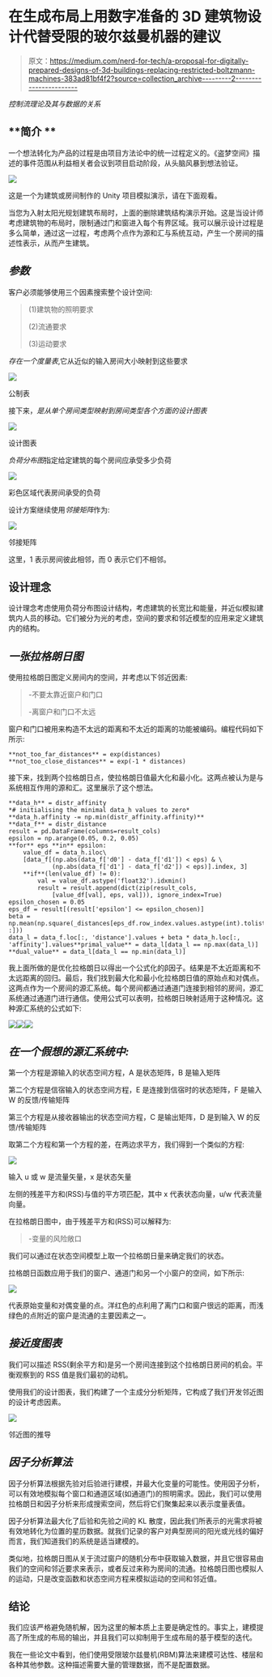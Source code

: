 # 在生成布局上用数字准备的 3D 建筑物设计代替受限的玻尔兹曼机器的建议

> 原文：<https://medium.com/nerd-for-tech/a-proposal-for-digitally-prepared-designs-of-3d-buildings-replacing-restricted-boltzmann-machines-383ad81bf4f2?source=collection_archive---------2----------------------->

*控制流理论及其与数据的关系*

## **简介 **

一个想法转化为产品的过程是由项目方法论中的统一过程定义的。《盗梦空间》描述的事件范围从利益相关者会议到项目启动阶段，从头脑风暴到想法验证。

![](img/546fd0e049f8b0ffdb2c9ebdf0a1a46c.png)

这是一个为建筑或房间制作的 Unity 项目模拟演示，请在下面观看。

当您为入射太阳光规划建筑布局时，上面的删除建筑结构演示开始。这是当设计师考虑建筑物的布局时，限制通过门和窗进入每个有界区域。我可以展示设计过程是多么简单，通过这一过程，考虑两个点作为源和汇与系统互动，产生一个房间的描述性表示，从而产生建筑。

## ***参数***

客户必须能够使用三个因素搜索整个设计空间:

> (1)建筑物的照明要求
> 
> (2)流通要求
> 
> (3)运动要求

*存在一个度量表*,它从近似的输入房间大小映射到这些要求

![](img/21bc4a46de6d1806179cd75bb0278c85.png)

公制表

接下来，*是从单个房间类型映射到房间类型各个方面的设计图表*

![](img/7a62e2203c00fe81f4599fa6dcfecb9d.png)

设计图表

*负荷分布图*指定给定建筑的每个房间应承受多少负荷

![](img/ae38f8bdcdd2f08ddec77814da792e69.png)

彩色区域代表房间承受的负荷

设计方案继续使用*邻接矩阵*作为:

![](img/106e62f173a7891591d559cf6e1013db.png)

邻接矩阵

这里，1 表示房间彼此相邻，而 0 表示它们不相邻。

## **设计理念**

设计理念考虑使用负荷分布图设计结构，考虑建筑的长宽比和能量，并近似模拟建筑内人员的移动。它们被分为光的考虑，空间的要求和邻近模型的应用来定义建筑内的结构。

## ***一张拉格朗日图***

使用拉格朗日图定义房间内的空间，并考虑以下邻近因素:

> -不要太靠近窗户和门口
> 
> -离窗户和门口不太远

窗户和门口被用来构造不太远的距离和不太近的距离的功能被编码。编程代码如下所示:

```
**not_too_far_distances** = exp(distances)
**not_too_close_distances** = exp(-1 * distances)
```

接下来，找到两个拉格朗日点，使拉格朗日值最大化和最小化。这两点被认为是与系统相互作用的源和汇。这里展示了这个想法。

```
**data_h** = distr_affinity
*# initialising the minimal data_h values to zero*
**data_h.affinity -= np.min(distr_affinity.affinity)**
**data_f** = distr_distance
result = pd.DataFrame(columns=result_cols)
epsilon = np.arange(0.05, 0.2, 0.05)
**for** eps **in** epsilon:
    value_df = data_h.iloc\
    [data_f[(np.abs(data_f['d0'] - data_f['d1']) < eps) & \
            (np.abs(data_f['d1'] - data_f['d2']) < eps)].index, 3]
    **if**(len(value_df) != 0):
        val = value_df.astype('float32').idxmin()
        result = result.append(dict(zip(result_cols, 
            [value_df[val], eps, val])), ignore_index=True)
epsilon_chosen = 0.05
eps_df = result[(result['epsilon'] <= epsilon_chosen)]
beta = np.mean(np.square(_distances[eps_df.row_index.values.astype(int).tolist(), :]))
data_l = data_f.loc[:, 'distance'].values + beta * data_h.loc[:, 'affinity'].values**primal_value** = data_l[data_l == np.max(data_l)]
**dual_value** = data_l[data_l == np.min(data_l)]
```

我上面所做的是优化拉格朗日以得出一个公式化的β因子。结果是不太近距离和不太远距离的回归。最后，我们找到最大化和最小化拉格朗日值的原始点和对偶点。这两点作为一个房间的源汇系统。每个房间都通过通道门连接到相邻的房间，源汇系统通过通道门进行通信。使用公式可以表明，拉格朗日映射适用于这种情况。这种源汇系统的公式如下:

![](img/04fe4f92c1608f4138ac332273859c29.png)![](img/77a2b7bd907707f378eac625cfc04531.png)![](img/87cff7fbf357930c714895bc00e273fd.png)

## ***在一个假想的源汇系统中:***

第一个方程是源输入的状态空间方程，A 是状态矩阵，B 是输入矩阵

第二个方程是信宿输入的状态空间方程，E 是连接到信宿时的状态矩阵，F 是输入 W 的反馈/传输矩阵

第三个方程是从接收器输出的状态空间方程，C 是输出矩阵，D 是到输入 W 的反馈/传输矩阵

取第二个方程和第一个方程的差，在两边求平方，我们得到一个类似的方程:

![](img/6caeae7e6d82d454992f76dd1b8e55b4.png)

输入 u 或 w 是流量矢量，x 是状态矢量

左侧的残差平方和(RSS)与值的平方项匹配，其中 x 代表状态向量，u/w 代表流量向量。

在拉格朗日图中，由于残差平方和(RSS)可以解释为:

> -变量的风险敞口

我们可以通过在状态空间模型上取一个拉格朗日量来确定我们的状态。

拉格朗日函数应用于我们的窗户、通道门和另一个小窗户的空间，如下所示:

![](img/75d4886a09f926f7fb3324bdf9074f6b.png)

代表原始变量和对偶变量的点。洋红色的点利用了离门口和窗户很远的距离，而浅绿色的点附近的窗户是流通的主要因素之一。

## ***接近度图表***

我们可以描述 RSS(剩余平方和)是另一个房间连接到这个拉格朗日房间的机会。平衡观察到的 RSS 值是我们最初的动机。

使用我们的设计图表，我们构建了一个主成分分析矩阵，它构成了我们开发邻近图的设计考虑因素。

![](img/0530a95007ebb4ee318cc1e2c9a5e1f9.png)

邻近图的推导

## ***因子分析算法***

因子分析算法根据先验对后验进行建模，并最大化变量的可能性。使用因子分析，可以有效地模拟每个窗口和通道区域(如通道门)的照明需求。因此，我们可以使用拉格朗日和因子分析来形成搜索空间，然后将它们聚集起来以表示度量表值。

因子分析算法最大化了后验和先验之间的 KL 散度，因此我们所表示的光需求将被有效地转化为位置的星历数据。就我们记录的客户对典型房间的阳光或光线的偏好而言，我们知道我们的系统是适当建模的。

类似地，拉格朗日图从关于流过窗户的随机分布中获取输入数据，并且它很容易由我们的空间和邻近要求来表示，或者反过来称为房间的流通。拉格朗日图也模拟人的运动，只是改变函数和状态空间方程来模拟运动的空间和邻近值。

## **结论**

我们应该严格避免随机解，因为这里的解本质上主要是确定性的。事实上，建模提高了所生成的布局的输出，并且我们可以抑制用于生成布局的基于模型的迭代。

我在一些论文中看到，他们使用受限玻尔兹曼机(RBM)算法来建模可达性、楼层和各种其他参数。这种描述需要大量的管理数据，而不是配置数据。
